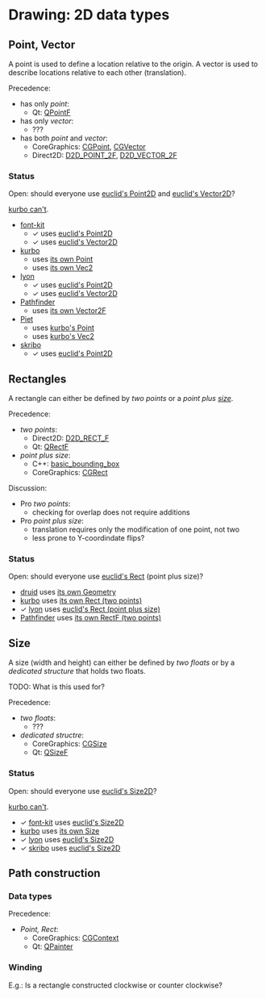 # Drawing: 2D data types

## Point, Vector

A point is used to define a location relative to the origin.
A vector is used to describe locations relative to each other (translation).

Precedence:
* has only _point_:
  * Qt: [QPointF](https://doc.qt.io/qt-5/qpointf.html)
* has only _vector_:
  * ???
* has both _point_ and _vector_:
  * CoreGraphics: [CGPoint](https://developer.apple.com/documentation/coregraphics/cgpoint), [CGVector](https://developer.apple.com/documentation/coregraphics/cgvector)
  * Direct2D: [D2D_POINT_2F](https://docs.microsoft.com/en-us/windows/desktop/api/dcommon/ns-dcommon-d2d_point_2f), [D2D_VECTOR_2F](https://docs.microsoft.com/en-us/windows/desktop/api/dcommon/ns-dcommon-d2d_vector_2f)

### Status

Open: should everyone use [euclid's Point2D](https://github.com/servo/euclid/blob/master/src/point.rs) and [euclid's Vector2D](https://github.com/servo/euclid/blob/master/src/vector.rs)?

[kurbo can't](https://github.com/linebender/kurbo/issues/26).

* [font-kit](https://github.com/pcwalton/font-kit)
  * ✓ uses [euclid's Point2D](https://github.com/servo/euclid/blob/master/src/point.rs)
  * ✓ uses [euclid's Vector2D](https://github.com/servo/euclid/blob/master/src/vector.rs)
* [kurbo](https://github.com/linebender/kurbo)
  * uses [its own Point](https://github.com/linebender/kurbo/blob/master/src/point.rs)
  * uses [its own Vec2](https://github.com/linebender/kurbo/blob/master/src/vec2.rs)
* [lyon](https://github.com/nical/lyon)
  * ✓ uses [euclid's Point2D](https://github.com/servo/euclid/blob/master/src/point.rs)
  * ✓ uses [euclid's Vector2D](https://github.com/servo/euclid/blob/master/src/vector.rs)
* [Pathfinder](https://github.com/servo/pathfinder)
  * uses [its own Vector2F](https://github.com/servo/pathfinder/blob/master/geometry/src/basic/vector.rs)
* [Piet](https://github.com/linebender/piet)
  * uses [kurbo's Point](https://github.com/linebender/kurbo/blob/master/src/point.rs)
  * uses [kurbo's Vec2](https://github.com/linebender/kurbo/blob/master/src/vec2.rs)
* [skribo](https://github.com/linebender/skribo)
  * ✓ uses [euclid's Point2D](https://github.com/servo/euclid/blob/master/src/point.rs)

## Rectangles

A rectangle can either be defined by _two points_ or a _point plus [size](#size)_.

Precedence:
* _two points_:
  * Direct2D: [D2D_RECT_F](https://docs.microsoft.com/en-us/windows/desktop/api/dcommon/ns-dcommon-d2d_rect_f)
  * Qt: [QRectF](https://doc.qt.io/qt-5/qrectf.html)
* _point plus size_:
  * C++: [basic_bounding_box](http://www.open-std.org/jtc1/sc22/wg21/docs/papers/2018/p0267r7.pdf)
  * CoreGraphics: [CGRect](https://developer.apple.com/documentation/coregraphics/cgrect)

Discussion:
* Pro _two points_:
  * checking for overlap does not require additions
* Pro _point plus size_:
  * translation requires only the modification of one point, not two
  * less prone to Y-coordindate flips?

### Status

Open: should everyone use [euclid's Rect](https://github.com/servo/euclid/blob/master/src/rect.rs) (point plus size)?

* [druid](https://github.com/xi-editor/druid) uses [its own Geometry](https://github.com/xi-editor/druid/blob/master/src/lib.rs)
* [kurbo](https://github.com/linebender/kurbo) uses [its own Rect (two points)](https://github.com/linebender/kurbo/blob/master/src/rect.rs)
* ✓ [lyon](https://github.com/nical/lyon) uses [euclid's Rect (point plus size)](https://github.com/servo/euclid/blob/master/src/rect.rs)
* [Pathfinder](https://github.com/servo/pathfinder) uses [its own RectF (two points)](https://github.com/servo/pathfinder/blob/master/geometry/src/basic/rect.rs)


## Size

A size (width and height) can either be defined by _two floats_ or by a _dedicated structure_ that holds two floats.

TODO: What is this used for?

Precedence:
* _two floats_:
  * ???
* _dedicated structre_:
  * CoreGraphics: [CGSize](https://developer.apple.com/documentation/coregraphics/cgsize)
  * Qt: [QSizeF](https://doc.qt.io/qt-5/qsizef.html)

### Status

Open: should everyone use [euclid's Size2D](https://github.com/servo/euclid/blob/master/src/size.rs)?

[kurbo can't](https://github.com/linebender/kurbo/issues/26).

* ✓ [font-kit](https://github.com/pcwalton/font-kit) uses [euclid's Size2D](https://github.com/servo/euclid/blob/master/src/size.rs)
* [kurbo](https://github.com/linebender/kurbo) uses [its own Size](https://github.com/linebender/kurbo/blob/master/src/size.rs)
* ✓ [lyon](https://github.com/nical/lyon) uses [euclid's Size2D](https://github.com/servo/euclid/blob/master/src/size.rs)
* ✓ [skribo](https://github.com/linebender/skribo) uses [euclid's Size2D](https://github.com/servo/euclid/blob/master/src/size.rs)

## Path construction

### Data types

Precedence:
* _Point, Rect_:
  * CoreGraphics: [CGContext](https://developer.apple.com/documentation/coregraphics/cgcontext)
  * Qt: [QPainter](https://doc.qt.io/qt-5/qpainter.html)

### Winding

E.g.: Is a rectangle constructed clockwise or counter clockwise?
